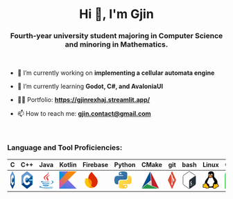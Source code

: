 <h1 align="center">Hi 👋, I'm Gjin</h1>
<h3 align="center">Fourth-year university student majoring in Computer Science and minoring in Mathematics.</h3>
<br />


- 🔭 I’m currently working on **implementing a cellular automata engine**

- 🌱 I’m currently learning **Godot, C#, and AvaloniaUI**

- 🧑‍💻 Portfolio: **https://gjinrexhaj.streamlit.app/**

- 📫 How to reach me: **gjin.contact@gmail.com**

<p align="left">
</p>


<br />


<h3 align="left">Language and Tool Proficiencies:</h3>

| C                                                        | C++                                                          | Java                                                           | Kotlin                                                             | Firebase                                                               | Python                                                             | CMake                                                            | git                                                          | bash                                                           | Linux                                                            | QT                                                         |
|----------------------------------------------------------|--------------------------------------------------------------|----------------------------------------------------------------|--------------------------------------------------------------------|------------------------------------------------------------------------|--------------------------------------------------------------------|------------------------------------------------------------------|--------------------------------------------------------------|----------------------------------------------------------------|------------------------------------------------------------------|------------------------------------------------------------|
| <img src="Images/c.png" alt="C" width="36" height="40"/> | <img src="Images/c++.png" alt="C++" width="40" height="40"/> | <img src="Images/java.png" alt="Java" width="40" height="40"/> | <img src="Images/kotlin.png" alt="Kotlin" width="40" height="40"/> | <img src="Images/firebase.png" alt="Firebase" width="40" height="40"/> | <img src="Images/python.png" alt="Python" width="40" height="40"/> | <img src="Images/cmake.png" alt="CMake" width="40" height="40"/> | <img src="Images/git.png" alt="Git" width="40" height="40"/> | <img src="Images/bash.png" alt="Bash" width="40" height="40"/> | <img src="Images/linux.png" alt="Linux" width="40" height="40"/> | <img src="Images/qt.png" alt="QT" width="50" height="40"/> | 


<!--
<h3 align="left">Language and Tool Proficiencies:</h3>
<p align="left"> <img src="Images/c.png" alt="C" width="36" height="40"/>
                 <img src="Images/c++.png" alt="C++" width="40" height="40"/>
                 <img src="Images/java.png" alt="Java" width="40" height="40"/>
                 <img src="Images/kotlin.png" alt="Kotlin" width="40" height="40"/>
                 <img src="Images/firebase.png" alt="Firebase" width="40" height="40"/>
                 <img src="Images/python.png" alt="Python" width="40" height="40"/>
                 <img src="Images/cmake.png" alt="CMake" width="40" height="40"/>
                 <img src="Images/git.png" alt="Git" width="40" height="40"/>
                 <img src="Images/bash.png" alt="Bash" width="40" height="40"/>
                 <img src="Images/linux.png" alt="Linux" width="40" height="40"/>
                 <img src="Images/qt.png" alt="QT" width="50" height="40"/>
</p>
-->

